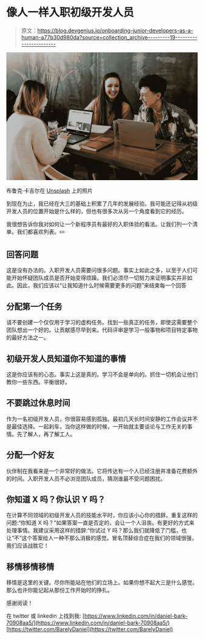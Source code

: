 # 像人一样入职初级开发人员

> 原文：<https://blog.devgenius.io/onboarding-junior-developers-as-a-human-a77b30d980da?source=collection_archive---------19----------------------->

![](img/c580c2e957f51406f4d4827491ec0dbf.png)

布鲁克·卡吉尔在 [Unsplash](https://unsplash.com?utm_source=medium&utm_medium=referral) 上的照片

到现在为止，我已经在大三的基础上积累了几年的发展经验。我可能还记得从初级开发人员的位置开始是什么样的，但也有很多次从另一个角度看到它的经历。

我很想告诉你我对如何让一个新程序员有最好的入职体验的看法。让我们列一个清单。我们都喜欢列表。✏️

## 回答问题

这是没有办法的。入职开发人员需要问很多问题。事实上如此之多，以至于人们可能开始怀疑团队成员是否开始变得烦躁。我们必须尽一切努力来证明事实并非如此。因此，我们应该以“让我知道什么时候需要更多的问题”来结束每一个回答

## 分配第一个任务

请不要创建一个仅仅用于学习的虚构任务。找到一些真正的任务，即使这需要整个团队想出一个好的。让贡献感尽早到来。代码评审是学习一般事物和项目特定事物的最好方法之一。

## 初级开发人员知道你不知道的事情

这是你应该有的心态。事实上这是真的。学习不会是单向的。抓住一切机会让他们教你一些东西。平衡很好。

## 不要跳过休息时间

作为一名初级开发人员，你很容易感到孤独。最初几天长时间安静的工作会议并不是最佳选择。一起刹车，当你这样做的时候，一开始就主要谈论与工作无关的事情。先了解人，再了解工人。

## 分配一个好友

伙伴制在我看来是一个非常好的做法。它将传达有一个人已经注册并准备花费额外的时间。入职开发人员不必浏览团队成员，猜测谁最不受问题困扰。

## 你知道 X 吗？你认识 Y 吗？

在计算不同领域的初级开发人员的技能水平时，你应该小心你的措辞。重复这样的问题:“你知道 X 吗？”如果答案一直是否定的，会让一个人沮丧。有更好的方式来处理事情。我建议采用这样的措辞:“你试过 Y 吗？那么我们就降低了门槛，也让“不”这个答案给人一种不那么消极的感觉。冒名顶替综合症在我们的领域很强，我们应该战胜它！

## 移情移情移情

移情是这里的关键。尽你所能站在他们的立场上。如果你想不起大三是什么感觉。那么也许你能记起从那份工作开始时的挣扎。

感谢阅读！

在 twitter 或 linkedin 上找到我:
[https://www.linkedin.com/in/daniel-bark-70908aa5/](https://www.linkedin.com/in/daniel-bark-70908aa5/)
[https://twitter.com/BarelyDaniel](https://twitter.com/BarelyDaniel)